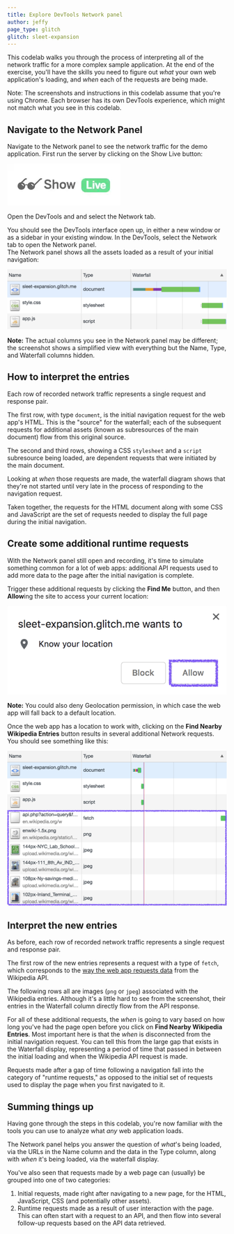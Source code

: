 ```yaml
---
title: Explore DevTools Network panel
author: jeffy
page_type: glitch
glitch: sleet-expansion
---
```


This codelab walks you through the process of interpreting all of the network
traffic for a more complex sample application. At the end of the exercise,
you'll have the skills you need to figure out _what_ your own web application's
loading, and _when_ each of the requests are being made.

Note: The screenshots and instructions in this codelab assume that you're using 
Chrome. Each browser has its own DevTools experience, which might 
not match what you see in this codelab.

## Navigate to the Network Panel

Navigate to the Network panel to see the network traffic for the demo
application. First run the server by clicking on the Show Live button: 

![image](./show-live.png)

Open the DevTools and and select the Network tab.

You should see the DevTools interface open up, in either a new window or as a
sidebar in your existing window. In the DevTools, select the Network
tab to open the Network panel.  
The Network panel shows all the assets loaded as a result of your initial
navigation:

![image](./initial-navigation.png)

**Note:** The actual columns you see in the Network panel may be different; the
screenshot shows a simplified view with everything but the Name, Type, and
Waterfall columns hidden.

## How to interpret the entries

Each row of recorded network traffic represents a single request and response
pair.

The first row, with type `document`, is the initial navigation request for the
web app's HTML. This is the "source" for the waterfall; each of the subsequent
requests for additional assets (known as subresources of the main document) flow
from this original source.

The second and third rows, showing a CSS `stylesheet` and a `script` subresource
being loaded, are dependent requests that were initiated by the main document.

Looking at _when_ those requests are made, the waterfall diagram shows that
they're not started until very late in the process of responding to the
navigation request.

Taken together, the requests for the HTML document along with some CSS and
JavaScript are the set of requests needed to display the full page during the
initial navigation.

## Create some additional runtime requests

With the Network panel still open and recording, it's time to simulate something
common for a lot of web apps: additional API requests used to add more data to
the page after the initial navigation is complete. 

Trigger these additional requests by clicking the **Find Me** button, and then
**Allow**ing the site to access your current location:

![image](./allow-location.png)

**Note:** You could also deny Geolocation permission, in which case the web app
will fall back to a default location.

Once the web app has a location to work with, clicking on the **Find Nearby
Wikipedia Entries** button results in several additional Network requests. You
should see something like this:

![image](./network-requests.png)

## Interpret the new entries

As before, each row of recorded network traffic represents a single request
and response pair.

The first row of the new entries represents a request with a type of `fetch`,
which corresponds to the
[way the web app requests data](https://developer.mozilla.org/en-US/docs/Web/API/Fetch_API)
from the Wikipedia API.

The following rows all are images (`png` or `jpeg`) associated with the
Wikipedia entries. Although it's a little hard to see from the screenshot, their
entries in the Waterfall column directly flow from the API response.

For all of these additional requests, the _when_ is going to vary based on how
long you've had the page open before you click on **Find Nearby Wikipedia
Entries**. Most important here is that the _when_ is disconnected from the
initial navigation request. You can tell this from the large gap that exists in
the Waterfall display, representing a period of time that passed in between the
initial loading and when the Wikipedia API request is made.

Requests made after a gap of time following a navigation fall into the category
of "runtime requests," as opposed to the initial set of requests used to display
the page when you first navigated to it.

## Summing things up

Having gone through the steps in this codelab, you're now familiar with the
tools you can use to analyze what _any_ web application loads.

The Network panel helps you answer the question of _what_'s being loaded, via
the URLs in the Name column and the data in the Type column, along with _when_
it's being loaded, via the waterfall display.

You've also seen that requests made by a web page can (usually) be grouped into
one of two categories:

1. Initial requests, made right after navigating to a new page, for the
    HTML, JavaScript, CSS (and potentially other assets).
1. Runtime requests made as a result of user interaction with the page. This
    can often start with a request to an API, and then flow into several
    follow-up requests based on the API data retrieved.
